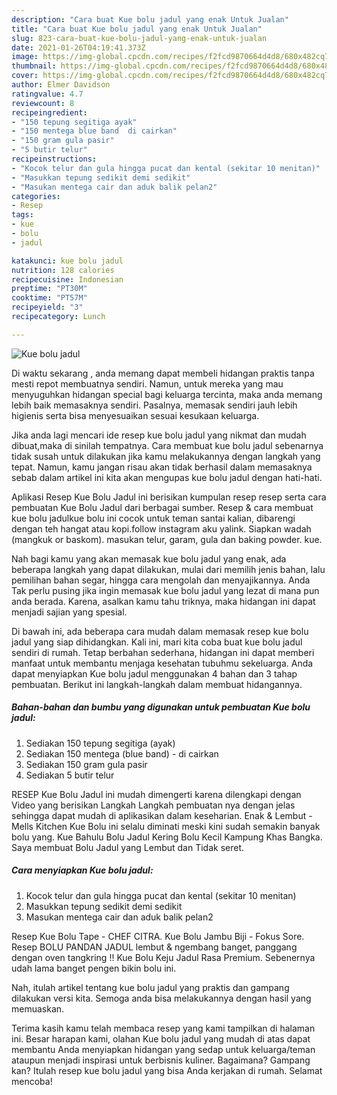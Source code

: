 ```yaml
---
description: "Cara buat Kue bolu jadul yang enak Untuk Jualan"
title: "Cara buat Kue bolu jadul yang enak Untuk Jualan"
slug: 823-cara-buat-kue-bolu-jadul-yang-enak-untuk-jualan
date: 2021-01-26T04:19:41.373Z
image: https://img-global.cpcdn.com/recipes/f2fcd9870664d4d8/680x482cq70/kue-bolu-jadul-foto-resep-utama.jpg
thumbnail: https://img-global.cpcdn.com/recipes/f2fcd9870664d4d8/680x482cq70/kue-bolu-jadul-foto-resep-utama.jpg
cover: https://img-global.cpcdn.com/recipes/f2fcd9870664d4d8/680x482cq70/kue-bolu-jadul-foto-resep-utama.jpg
author: Elmer Davidson
ratingvalue: 4.7
reviewcount: 8
recipeingredient:
- "150 tepung segitiga ayak"
- "150 mentega blue band  di cairkan"
- "150 gram gula pasir"
- "5 butir telur"
recipeinstructions:
- "Kocok telur dan gula hingga pucat dan kental (sekitar 10 menitan)"
- "Masukkan tepung sedikit demi sedikit"
- "Masukan mentega cair dan aduk balik pelan2"
categories:
- Resep
tags:
- kue
- bolu
- jadul

katakunci: kue bolu jadul 
nutrition: 128 calories
recipecuisine: Indonesian
preptime: "PT30M"
cooktime: "PT57M"
recipeyield: "3"
recipecategory: Lunch

---
```



![Kue bolu jadul](https://img-global.cpcdn.com/recipes/f2fcd9870664d4d8/680x482cq70/kue-bolu-jadul-foto-resep-utama.jpg)

Di waktu  sekarang , anda memang dapat membeli hidangan praktis tanpa mesti repot membuatnya sendiri. Namun, untuk mereka yang mau menyuguhkan hidangan special bagi keluarga tercinta, maka anda memang lebih baik memasaknya sendiri. Pasalnya, memasak sendiri jauh lebih higienis serta bisa menyesuaikan sesuai kesukaan keluarga.

Jika anda lagi mencari ide resep kue bolu jadul yang nikmat dan mudah dibuat,maka di sinilah tempatnya. Cara membuat kue bolu jadul  sebenarnya tidak susah untuk dilakukan jika kamu melakukannya dengan langkah yang tepat. Namun, kamu jangan risau akan tidak berhasil dalam memasaknya 
sebab dalam artikel ini kita akan mengupas kue bolu jadul dengan hati-hati.  

Aplikasi Resep Kue Bolu Jadul ini berisikan kumpulan resep resep serta cara pembuatan Kue Bolu Jadul dari berbagai sumber. Resep &amp; cara membuat kue bolu jadulkue bolu ini cocok untuk teman santai kalian, dibarengi dengan teh hangat atau kopi.follow instagram aku yalink. Siapkan wadah (mangkuk or baskom). masukan telur, garam, gula dan baking powder. kue.

Nah bagi kamu yang akan memasak kue bolu jadul yang enak, ada beberapa langkah yang dapat dilakukan, mulai dari memilih jenis bahan, lalu pemilihan bahan segar, hingga cara mengolah dan menyajikannya. Anda Tak perlu pusing jika ingin memasak kue bolu jadul yang lezat di mana pun anda berada. Karena, asalkan kamu  tahu triknya, maka hidangan ini dapat menjadi sajian yang spesial.

Di bawah ini, ada beberapa cara mudah dalam memasak resep kue bolu jadul yang siap dihidangkan. Kali ini, mari kita coba buat kue bolu jadul sendiri di rumah. Tetap berbahan sederhana, hidangan ini dapat memberi manfaat untuk membantu menjaga kesehatan tubuhmu sekeluarga. Anda dapat menyiapkan Kue bolu jadul menggunakan 4 bahan dan 3 tahap pembuatan. Berikut ini langkah-langkah dalam membuat hidangannya.

<!--inarticleads1-->

##### Bahan-bahan dan bumbu yang digunakan untuk pembuatan Kue bolu jadul:

1. Sediakan 150 tepung segitiga (ayak)
1. Sediakan 150 mentega (blue band) - di cairkan
1. Sediakan 150 gram gula pasir
1. Sediakan 5 butir telur


RESEP Kue Bolu Jadul ini mudah dimengerti karena dilengkapi dengan Video yang berisikan Langkah Langkah pembuatan nya dengan jelas sehingga dapat mudah di aplikasikan dalam keseharian. Enak &amp; Lembut - Mells Kitchen Kue Bolu ini selalu diminati meski kini sudah semakin banyak bolu yang. Kue Bahulu Bolu Jadul Kering Bolu Kecil Kampung Khas Bangka. Saya membuat Bolu Jadul yang Lembut dan Tidak seret. 

<!--inarticleads2-->

##### Cara menyiapkan Kue bolu jadul:

1. Kocok telur dan gula hingga pucat dan kental (sekitar 10 menitan)
1. Masukkan tepung sedikit demi sedikit
1. Masukan mentega cair dan aduk balik pelan2


Resep Kue Bolu Tape - CHEF CITRA. Kue Bolu Jambu Biji - Fokus Sore. Resep BOLU PANDAN JADUL lembut &amp; ngembang banget, panggang dengan oven tangkring !! Kue Bolu Keju Jadul Rasa Premium. Sebenernya udah lama banget pengen bikin bolu ini. 

Nah, itulah artikel tentang  kue bolu jadul  yang praktis dan gampang dilakukan versi kita. Semoga anda bisa melakukannya dengan hasil yang memuaskan. 

Terima kasih kamu telah membaca resep yang kami tampilkan di halaman ini. Besar harapan kami, olahan  Kue bolu jadul yang mudah di atas dapat membantu Anda menyiapkan hidangan yang sedap untuk keluarga/teman ataupun menjadi inspirasi untuk berbisnis kuliner. Bagaimana? Gampang kan? Itulah resep kue bolu jadul yang bisa Anda kerjakan di rumah. Selamat mencoba!

